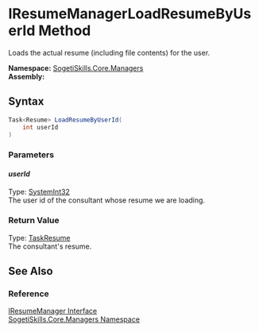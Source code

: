 IResumeManagerLoadResumeByUserId Method
=======================================
Loads the actual resume (including file contents) for the user.

**Namespace:** [SogetiSkills.Core.Managers][1]  
**Assembly:**

Syntax
------

```csharp
Task<Resume> LoadResumeByUserId(
	int userId
)
```

### Parameters

#### *userId*
Type: [SystemInt32][2]  
The user id of the consultant whose resume we are loading.

### Return Value
Type: [Task][3][Resume][4]  
The consultant's resume.

See Also
--------

### Reference
[IResumeManager Interface][5]  
[SogetiSkills.Core.Managers Namespace][1]  

[1]: ../README.md
[2]: http://msdn.microsoft.com/en-us/library/td2s409d
[3]: http://msdn.microsoft.com/en-us/library/dd321424
[4]: ../../SogetiSkills.Core.Models/Resume/README.md
[5]: README.md
